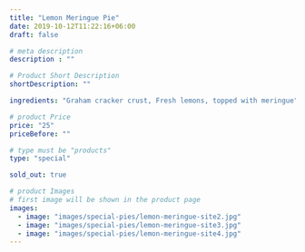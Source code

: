 ```yaml
---
title: "Lemon Meringue Pie"
date: 2019-10-12T11:22:16+06:00
draft: false

# meta description
description : ""

# Product Short Description
shortDescription: ""

ingredients: "Graham cracker crust, Fresh lemons, topped with meringue"

# product Price
price: "25"
priceBefore: ""

# type must be "products"
type: "special"

sold_out: true

# product Images
# first image will be shown in the product page
images:
  - image: "images/special-pies/lemon-meringue-site2.jpg"
  - image: "images/special-pies/lemon-meringue-site3.jpg"
  - image: "images/special-pies/lemon-meringue-site4.jpg"
---
```

